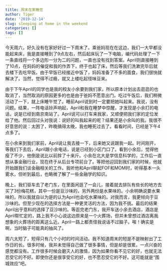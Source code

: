 ```yaml
---
title: 周末在家睡觉
author: Tiger
date: '2019-12-14'
slug: sleeping at home in the weekend
categories: []
tags: []
---
```


今天周六，好久没有在家好好过一下周末了。乘爸妈现在在这边，我们一大早都没能起来床，我是直接睡到了9点左右，然后起床玩了一下电脑，编代码处理了一下一条直线将一个多边形一分为二的问题，一直也没有找到答案。April则直接睡到了10点，在妈妈的催促和我的作弄下，终于也起了床，然后等我们洗漱完毕后就去楼下去吃早饭。由于早饭已经接近中饭了，妈妈准备了不多的面食，我们很快就解决了。当然，觉得不过瘾，就又上楼吃起怪味豆来。

由于下午April的同学也是我的校友小余要到我们家，所以原本计划出去逛逛的也取消了，当然取消的原因更多的也是由于爸妈不愿意出门。吃过午饭后，我们稍微活动了一下，就上床睡午觉了。睡前April说到时一定要把她叫起来。我说，没有问题。结果，一阵电话铃声响起，April和我在睡梦中惊醒，才发现是小余打的电话，说是已经到南京南站了。April说可以打车来我家，又顺便把我们家的定位发给了他。然后回过头对我说：说好的叫我起来的呢？结果还是小余叫的我。我很不好意思的说：太困了，昨晚搞得太晚，我也睡死过去了。看看时间，已经是下午4点多了。

在小余来到我们家前，April说让我去接一下，后来她又说跟我一起。时间刚开，等我们下去后，April跟小余电话，说是已经到小区门口了。看到小余后，觉得他瘦了不少，他倒是说比以前胖了十来斤。小余在北大是学信息科学的，工作后一直想从事金融行业，现在终于从后台专项前台了。等把他迎回到我们家的时候，他就开始跟我们谈金融相关的工作。我听他和April聊起FOF和MOM时，听得基本一头雾水，但听到最后，也略微了解了一些金融学的知识。

晚上，我们驱车去了老门东，在里面闲逛了一会儿，接着就去排队有些长的地方去买了3份梅花糕，其中一份是豆沙味的，另外两份是水果味的。小余明确说要水果味的，所以我就自以为是的认为April也会吃水果味的。对我而言，我更倾向于豆沙味的。但至少现在的选择方法是一种更灵活的方法，因为我不挑。最后的结果April出乎意料的选择了豆沙味的。等逛完老门东，我开车送小余去酒店，酒店是April帮忙定的，路上我不小心说这边原来是一个火葬场，但并未曾想过酒店离我想象的火葬场的距离这么近。April一路上都责怪我说话不过脑子。唉！确实是啊，当时脑子可能真的抽风了。

周六太短了，短得只有几个小时的时间活动。我不知道周末的短是不是映射出了工作日的长。很多时候，我并未觉得自己做了很多事情，但是却是很累，一点兴奋的感觉都没有。工作很多时候会磨灭人的激情，因为如果你看不见它的好，也就无法忍受它的不好。即使你还是很享受它的好，也不愿忍受它的不好。这可能就是“围城效应”吧。
